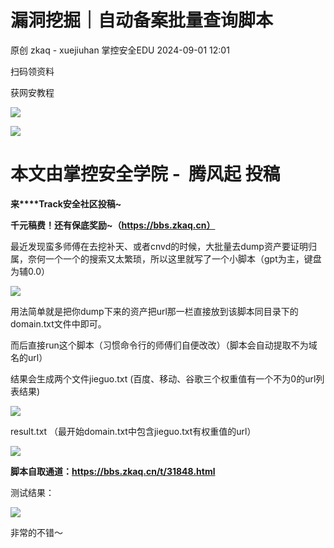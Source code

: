 #  漏洞挖掘｜自动备案批量查询脚本   
原创 zkaq - xuejiuhan  掌控安全EDU   2024-09-01 12:01  
  
扫码领资料  
  
获网安教程  
  
![](https://mmbiz.qpic.cn/sz_mmbiz_png/BwqHlJ29vcrpvQG1VKMy1AQ1oVvUSeZYhLRYCeiaa3KSFkibg5xRjLlkwfIe7loMVfGuINInDQTVa4BibicW0iaTsKw/640?wx_fmt=other&from=appmsg&wxfrom=5&wx_lazy=1&wx_co=1&tp=webp "")  
  
  
![](https://mmbiz.qpic.cn/mmbiz_png/b96CibCt70iaaJcib7FH02wTKvoHALAMw4fchVnBLMw4kTQ7B9oUy0RGfiacu34QEZgDpfia0sVmWrHcDZCV1Na5wDQ/640?wx_fmt=other&wxfrom=5&wx_lazy=1&wx_co=1&tp=webp "")  
  
  
# 本文由掌控安全学院 -  腾风起 投稿  
  
**来****Track安全社区投稿~**  
  
**千元稿费！还有保底奖励~（https://bbs.zkaq.cn）**  
  
最近发现蛮多师傅在去挖补天、或者cnvd的时候，大批量去dump资产要证明归属，奈何一个一个的搜索又太繁琐，所以这里就写了一个小脚本（gpt为主，键盘为辅0.0）  
  
![](https://mmbiz.qpic.cn/sz_mmbiz_png/BwqHlJ29vcoN9hSQg2ms4xV3q7E0eeeQgZlic5fdibr89h8E31FTdDIo1ick4Zp8EteHlBLp0kPq8U76FEVgDTrIA/640?wx_fmt=png&from=appmsg "")  
  
用法简单就是把你dump下来的资产把url那一栏直接放到该脚本同目录下的domain.txt文件中即可。  
  
而后直接run这个脚本（习惯命令行的师傅们自便改改）（脚本会自动提取不为域名的url）  
  
结果会生成两个文件jieguo.txt (百度、移动、谷歌三个权重值有一个不为0的url列表结果)  
  
![](https://mmbiz.qpic.cn/sz_mmbiz_png/BwqHlJ29vcoN9hSQg2ms4xV3q7E0eeeQrv9FEn71a4qaq1PiaQKibibfQNeDdqic4zBJBQzYgnicrIvTsDH2SuRllTg/640?wx_fmt=png&from=appmsg "")  
  
result.txt （最开始domain.txt中包含jieguo.txt有权重值的url）  
  
![](https://mmbiz.qpic.cn/sz_mmbiz_png/BwqHlJ29vcoN9hSQg2ms4xV3q7E0eeeQtJANGIKpTiaNtNGOQXlsnjpkGibZH1s1HPVjk3GpnaLeDSO63ytRTByw/640?wx_fmt=png&from=appmsg "")  
  
**脚本自取通道：https://bbs.zkaq.cn/t/31848.html**  
  
  
测试结果：  
  
![](https://mmbiz.qpic.cn/sz_mmbiz_png/BwqHlJ29vcoN9hSQg2ms4xV3q7E0eeeQLPJMpeIHNiaDdyxJBU6tM4FQ1Qk9TibceZLHaN3ReO8Wnviat36eDwu7w/640?wx_fmt=png&from=appmsg "")  
  
非常的不错～  
```
```  
  
  
